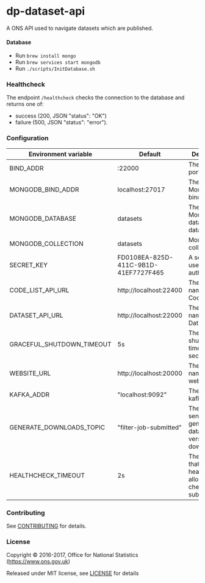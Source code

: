 dp-dataset-api
==================
A ONS API used to navigate datasets which are published.

#### Database
* Run ```brew install mongo```
* Run ```brew services start mongodb```
* Run ```./scripts/InitDatabase.sh```

### Healthcheck

The endpoint `/healthcheck` checks the connection to the database and returns
one of:

- success (200, JSON "status": "OK")
- failure (500, JSON "status": "error").

### Configuration

| Environment variable       | Default                              | Description
| -------------------------- | -------------------------------------| -----------
| BIND_ADDR                  | :22000                               | The host and port to bind to
| MONGODB_BIND_ADDR          | localhost:27017                      | The MongoDB bind address
| MONGODB_DATABASE           | datasets                             | The MongoDB dataset database
| MONGODB_COLLECTION         | datasets                             | MongoDB collection
| SECRET_KEY                 | FD0108EA-825D-411C-9B1D-41EF7727F465 | A secret key used authentication
| CODE_LIST_API_URL          | http://localhost:22400               | The host name for the CodeList API
| DATASET_API_URL            | http://localhost:22000               | The host name for the Dataset API
| GRACEFUL_SHUTDOWN_TIMEOUT  | 5s                                   | The graceful shutdown timeout in seconds
| WEBSITE_URL                | http://localhost:20000               | The host name for the website
| KAFKA_ADDR                 | "localhost:9092"                     | The list of kafka hosts
| GENERATE_DOWNLOADS_TOPIC   | "filter-job-submitted"               | The topic to send generate full dataset version downloads to
| HEALTHCHECK_TIMEOUT        | 2s                                   | The timeout that the healthcheck allows for checked subsystems

### Contributing

See [CONTRIBUTING](CONTRIBUTING.md) for details.

### License

Copyright © 2016-2017, Office for National Statistics (https://www.ons.gov.uk)

Released under MIT license, see [LICENSE](LICENSE.md) for details
